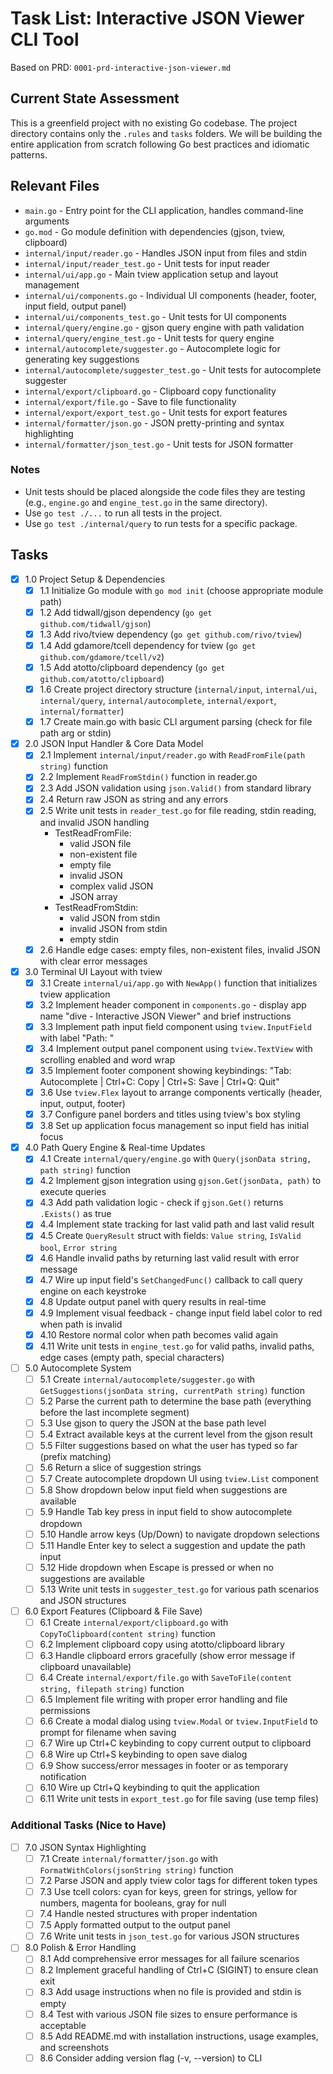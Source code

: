 # Task List: Interactive JSON Viewer CLI Tool

Based on PRD: `0001-prd-interactive-json-viewer.md`

## Current State Assessment

This is a greenfield project with no existing Go codebase. The project directory contains only the `.rules` and `tasks` folders. We will be building the entire application from scratch following Go best practices and idiomatic patterns.

## Relevant Files

- `main.go` - Entry point for the CLI application, handles command-line arguments
- `go.mod` - Go module definition with dependencies (gjson, tview, clipboard)
- `internal/input/reader.go` - Handles JSON input from files and stdin
- `internal/input/reader_test.go` - Unit tests for input reader
- `internal/ui/app.go` - Main tview application setup and layout management
- `internal/ui/components.go` - Individual UI components (header, footer, input field, output panel)
- `internal/ui/components_test.go` - Unit tests for UI components
- `internal/query/engine.go` - gjson query engine with path validation
- `internal/query/engine_test.go` - Unit tests for query engine
- `internal/autocomplete/suggester.go` - Autocomplete logic for generating key suggestions
- `internal/autocomplete/suggester_test.go` - Unit tests for autocomplete suggester
- `internal/export/clipboard.go` - Clipboard copy functionality
- `internal/export/file.go` - Save to file functionality
- `internal/export/export_test.go` - Unit tests for export features
- `internal/formatter/json.go` - JSON pretty-printing and syntax highlighting
- `internal/formatter/json_test.go` - Unit tests for JSON formatter

### Notes

- Unit tests should be placed alongside the code files they are testing (e.g., `engine.go` and `engine_test.go` in the same directory).
- Use `go test ./...` to run all tests in the project.
- Use `go test ./internal/query` to run tests for a specific package.

## Tasks

- [x] 1.0 Project Setup & Dependencies
  - [x] 1.1 Initialize Go module with `go mod init` (choose appropriate module path)
  - [x] 1.2 Add tidwall/gjson dependency (`go get github.com/tidwall/gjson`)
  - [x] 1.3 Add rivo/tview dependency (`go get github.com/rivo/tview`)
  - [x] 1.4 Add gdamore/tcell dependency for tview (`go get github.com/gdamore/tcell/v2`)
  - [x] 1.5 Add atotto/clipboard dependency (`go get github.com/atotto/clipboard`)
  - [x] 1.6 Create project directory structure (`internal/input`, `internal/ui`, `internal/query`, `internal/autocomplete`, `internal/export`, `internal/formatter`)
  - [x] 1.7 Create main.go with basic CLI argument parsing (check for file path arg or stdin)

- [x] 2.0 JSON Input Handler & Core Data Model
  - [x] 2.1 Implement `internal/input/reader.go` with `ReadFromFile(path string)` function
  - [x] 2.2 Implement `ReadFromStdin()` function in reader.go
  - [x] 2.3 Add JSON validation using `json.Valid()` from standard library
  - [x] 2.4 Return raw JSON as string and any errors
  - [x] 2.5 Write unit tests in `reader_test.go` for file reading, stdin reading, and invalid JSON handling
    - TestReadFromFile:
      - valid JSON file
      - non-existent file
      - empty file
      - invalid JSON
      - complex valid JSON
      - JSON array
    - TestReadFromStdin:
      - valid JSON from stdin
      - invalid JSON from stdin
      - empty stdin
  - [x] 2.6 Handle edge cases: empty files, non-existent files, invalid JSON with clear error messages

- [x] 3.0 Terminal UI Layout with tview
  - [x] 3.1 Create `internal/ui/app.go` with `NewApp()` function that initializes tview application
  - [x] 3.2 Implement header component in `components.go` - display app name "dive - Interactive JSON Viewer" and brief instructions
  - [x] 3.3 Implement path input field component using `tview.InputField` with label "Path: "
  - [x] 3.4 Implement output panel component using `tview.TextView` with scrolling enabled and word wrap
  - [x] 3.5 Implement footer component showing keybindings: "Tab: Autocomplete | Ctrl+C: Copy | Ctrl+S: Save | Ctrl+Q: Quit"
  - [x] 3.6 Use `tview.Flex` layout to arrange components vertically (header, input, output, footer)
  - [x] 3.7 Configure panel borders and titles using tview's box styling
  - [x] 3.8 Set up application focus management so input field has initial focus

- [x] 4.0 Path Query Engine & Real-time Updates
  - [x] 4.1 Create `internal/query/engine.go` with `Query(jsonData string, path string)` function
  - [x] 4.2 Implement gjson integration using `gjson.Get(jsonData, path)` to execute queries
  - [x] 4.3 Add path validation logic - check if `gjson.Get()` returns `.Exists()` as true
  - [x] 4.4 Implement state tracking for last valid path and last valid result
  - [x] 4.5 Create `QueryResult` struct with fields: `Value string`, `IsValid bool`, `Error string`
  - [x] 4.6 Handle invalid paths by returning last valid result with error message
  - [x] 4.7 Wire up input field's `SetChangedFunc()` callback to call query engine on each keystroke
  - [x] 4.8 Update output panel with query results in real-time
  - [x] 4.9 Implement visual feedback - change input field label color to red when path is invalid
  - [x] 4.10 Restore normal color when path becomes valid again
  - [x] 4.11 Write unit tests in `engine_test.go` for valid paths, invalid paths, edge cases (empty path, special characters)

- [ ] 5.0 Autocomplete System
  - [ ] 5.1 Create `internal/autocomplete/suggester.go` with `GetSuggestions(jsonData string, currentPath string)` function
  - [ ] 5.2 Parse the current path to determine the base path (everything before the last incomplete segment)
  - [ ] 5.3 Use gjson to query the JSON at the base path level
  - [ ] 5.4 Extract available keys at the current level from the gjson result
  - [ ] 5.5 Filter suggestions based on what the user has typed so far (prefix matching)
  - [ ] 5.6 Return a slice of suggestion strings
  - [ ] 5.7 Create autocomplete dropdown UI using `tview.List` component
  - [ ] 5.8 Show dropdown below input field when suggestions are available
  - [ ] 5.9 Handle Tab key press in input field to show autocomplete dropdown
  - [ ] 5.10 Handle arrow keys (Up/Down) to navigate dropdown selections
  - [ ] 5.11 Handle Enter key to select a suggestion and update the path input
  - [ ] 5.12 Hide dropdown when Escape is pressed or when no suggestions are available
  - [ ] 5.13 Write unit tests in `suggester_test.go` for various path scenarios and JSON structures

- [ ] 6.0 Export Features (Clipboard & File Save)
  - [ ] 6.1 Create `internal/export/clipboard.go` with `CopyToClipboard(content string)` function
  - [ ] 6.2 Implement clipboard copy using atotto/clipboard library
  - [ ] 6.3 Handle clipboard errors gracefully (show error message if clipboard unavailable)
  - [ ] 6.4 Create `internal/export/file.go` with `SaveToFile(content string, filepath string)` function
  - [ ] 6.5 Implement file writing with proper error handling and file permissions
  - [ ] 6.6 Create a modal dialog using `tview.Modal` or `tview.InputField` to prompt for filename when saving
  - [ ] 6.7 Wire up Ctrl+C keybinding to copy current output to clipboard
  - [ ] 6.8 Wire up Ctrl+S keybinding to open save dialog
  - [ ] 6.9 Show success/error messages in footer or as temporary notification
  - [ ] 6.10 Wire up Ctrl+Q keybinding to quit the application
  - [ ] 6.11 Write unit tests in `export_test.go` for file saving (use temp files)

### Additional Tasks (Nice to Have)

- [ ] 7.0 JSON Syntax Highlighting
  - [ ] 7.1 Create `internal/formatter/json.go` with `FormatWithColors(jsonString string)` function
  - [ ] 7.2 Parse JSON and apply tview color tags for different token types
  - [ ] 7.3 Use tcell colors: cyan for keys, green for strings, yellow for numbers, magenta for booleans, gray for null
  - [ ] 7.4 Handle nested structures with proper indentation
  - [ ] 7.5 Apply formatted output to the output panel
  - [ ] 7.6 Write unit tests in `json_test.go` for various JSON structures

- [ ] 8.0 Polish & Error Handling
  - [ ] 8.1 Add comprehensive error messages for all failure scenarios
  - [ ] 8.2 Implement graceful handling of Ctrl+C (SIGINT) to ensure clean exit
  - [ ] 8.3 Add usage instructions when no file is provided and stdin is empty
  - [ ] 8.4 Test with various JSON file sizes to ensure performance is acceptable
  - [ ] 8.5 Add README.md with installation instructions, usage examples, and screenshots
  - [ ] 8.6 Consider adding version flag (-v, --version) to CLI
